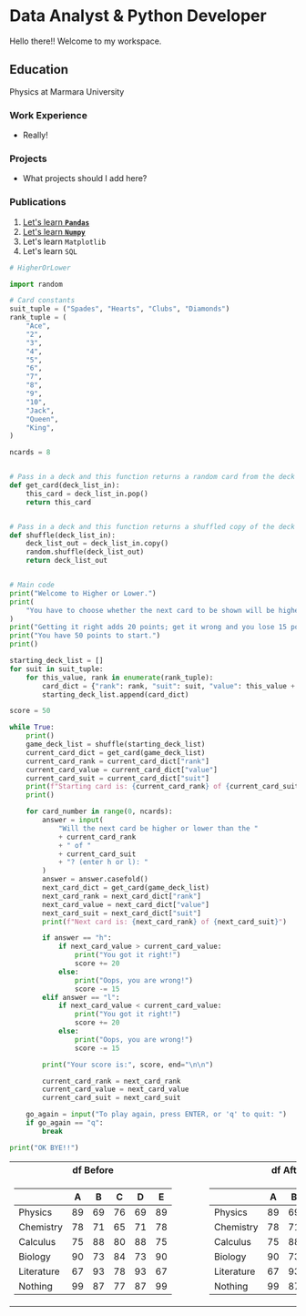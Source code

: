 # Data Analyst & Python Developer

Hello there!! Welcome to my workspace.

## Education
Physics at Marmara University

### Work Experience
- Really!

### Projects
- What projects should I add here?

### Publications
1. [Let's learn **`Pandas`**](/_posts/2012-09-12-how-to-write-a-blog.md)
2. [Let's learn **`Numpy`**](www.nijobair.com)
3. Let's learn `Matplotlib`
4. Let's learn `SQL`

```py
# HigherOrLower

import random

# Card constants
suit_tuple = ("Spades", "Hearts", "Clubs", "Diamonds")
rank_tuple = (
    "Ace",
    "2",
    "3",
    "4",
    "5",
    "6",
    "7",
    "8",
    "9",
    "10",
    "Jack",
    "Queen",
    "King",
)

ncards = 8


# Pass in a deck and this function returns a random card from the deck
def get_card(deck_list_in):
    this_card = deck_list_in.pop()
    return this_card


# Pass in a deck and this function returns a shuffled copy of the deck
def shuffle(deck_list_in):
    deck_list_out = deck_list_in.copy()
    random.shuffle(deck_list_out)
    return deck_list_out


# Main code
print("Welcome to Higher or Lower.")
print(
    "You have to choose whether the next card to be shown will be higher or lower than the current card."
)
print("Getting it right adds 20 points; get it wrong and you lose 15 points.")
print("You have 50 points to start.")
print()

starting_deck_list = []
for suit in suit_tuple:
    for this_value, rank in enumerate(rank_tuple):
        card_dict = {"rank": rank, "suit": suit, "value": this_value + 1}
        starting_deck_list.append(card_dict)

score = 50

while True:
    print()
    game_deck_list = shuffle(starting_deck_list)
    current_card_dict = get_card(game_deck_list)
    current_card_rank = current_card_dict["rank"]
    current_card_value = current_card_dict["value"]
    current_card_suit = current_card_dict["suit"]
    print(f"Starting card is: {current_card_rank} of {current_card_suit}")
    print()

    for card_number in range(0, ncards):
        answer = input(
            "Will the next card be higher or lower than the "
            + current_card_rank
            + " of "
            + current_card_suit
            + "? (enter h or l): "
        )
        answer = answer.casefold()
        next_card_dict = get_card(game_deck_list)
        next_card_rank = next_card_dict["rank"]
        next_card_value = next_card_dict["value"]
        next_card_suit = next_card_dict["suit"]
        print(f"Next card is: {next_card_rank} of {next_card_suit}")

        if answer == "h":
            if next_card_value > current_card_value:
                print("You got it right!")
                score += 20
            else:
                print("Oops, you are wrong!")
                score -= 15
        elif answer == "l":
            if next_card_value < current_card_value:
                print("You got it right!")
                score += 20
            else:
                print("Oops, you are wrong!")
                score -= 15

        print("Your score is:", score, end="\n\n")

        current_card_rank = next_card_rank
        current_card_value = next_card_value
        current_card_suit = next_card_suit

    go_again = input("To play again, press ENTER, or 'q' to quit: ")
    if go_again == "q":
        break

print("OK BYE!!")

```

<table>
<tr><th>df Before</th><th>&nbsp;&nbsp;&nbsp;&nbsp;&nbsp;&nbsp;&nbsp;&nbsp;</th><th>df After</th></tr>
<tr><td markdown="1">

|            |   A |   B |   C |   D |   E |
|------------|-----|-----|-----|-----|-----|
| Physics    |  89 |  69 |  76 |  69 |  89 |
| Chemistry  |  78 |  71 |  65 |  71 |  78 |
| Calculus   |  75 |  88 |  80 |  88 |  75 |
| Biology    |  90 |  73 |  84 |  73 |  90 |
| Literature |  67 |  93 |  78 |  93 |  67 |
| Nothing    |  99 |  87 |  77 |  87 |  99 |

</td><td></td><td markdown="1">

|            |   A |   B |   C |   D |   E |
|------------|-----|-----|-----|-----|-----|
| Physics    |  89 |  69 |  76 |  69 |  89 |
| Chemistry  |  78 |  71 |  65 |  71 |  78 |
| Calculus   |  75 |  88 |  80 |  88 |  75 |
| Biology    |  90 |  73 |  84 |  73 |  90 |
| Literature |  67 |  93 |  78 |  93 |  67 |
| Nothing    |  99 |  87 |  77 |  87 |  99 |

</td></tr>
</table>
